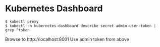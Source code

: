 # Kubernetes Dashboard

```
$ kubectl proxy
$ kubectl -n kubernetes-dashboard describe secret admin-user-token | grep ^token
```

Browse to http://localhost:8001
Use admin token from above
